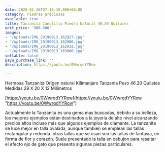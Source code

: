 ```yaml
---
date: 2020-01-26T07:18:10.000+00:00
category: Piedras preciosas
available: true
title: Tanzanita Canutillo Piedra Natural 46.20 Quilates
unit_price: '900.000'
images:
- "/uploads/IMG_20190913_162927.jpg"
- "/uploads/IMG_20190913_162906.jpg"
- "/uploads/IMG_20190913_162932.jpg"
- "/uploads/IMG_20190913_163000.jpg"
sellable: false
payu_purchase_link: ''
description: https://youtu.be/0WwrqdYYRow

---
```

Hermosa Tanzanita Origen natural Kilimanjaro Tanzania Peso 46.20 Quilates Medidas 29 X 20 X 12 Milímetros

[https://youtu.be/0WwrqdYYRow](https://youtu.be/0WwrqdYYRow "https://youtu.be/0WwrqdYYRow")

Actualmente la Tanzanita es una gema mas buscadas, debido a su belleza, los mejores ejemplos están destinados a la joyería de alto nivel alcanzando precios altos incluso más que algunos ejemplos de diamante. La tanzanita se luce mejor en talla ovalada, aunque también se emplean las tallas rectangular y redonda. otras tallas que se usan son las tallas de fantasía, en forma de flor y corazón. Suele presentado la talla en cabujon para resaltar el efecto ojo de gato que presenta algunas piezas particulares.